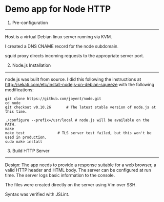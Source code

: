 Demo app for Node HTTP
======================

1. Pre-configuration
--------------------
Host is a virtual Debian linux server running via KVM.

I created a DNS CNAME record for the node subdomain.  

squid proxy directs incoming requests to the appropriate server port.


2. Node.js Installation
-----------------------
node.js was built from source. I did this following the instructions at http://sekati.com/etc/install-nodejs-on-debian-squeeze with the following modifications:

    git clone https://github.com/joyent/node.git
    cd node
    git checkout v0.10.26		# The latest stable version of node.js at this time.
    
    ./configure --prefix=/usr/local	# node.js will be available on the PATH.
    make
    make test				# TLS server test failed, but this won't be used in production.
    sudo make install


3. Build HTTP Server
--------------------
Design:
The app needs to provide a response suitable for a web browser, a valid HTTP header and HTML body.
The server can be configured at run time.
The server logs basic information to the console.

The files were created directly on the server using Vim over SSH.

Syntax was verified with JSLint.

